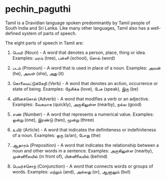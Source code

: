 # pechin_paguthi


Tamil is a Dravidian language spoken predominantly by Tamil people of South India and Sri Lanka. Like many other languages, Tamil also has a well-defined system of parts of speech. 

The eight parts of speech in Tamil are:

1. பெயர் (Noun) - A word that denotes a person, place, thing or idea. Examples: மரம் (tree), பள்ளி (school), சொல் (word)

2. படம் (Pronoun) - A word that is used in place of a noun. Examples: அவன் (he), அவள் (she), அது (it)

3. கொலைமட்டுக்கேறி (Verb) - A word that denotes an action, occurrence or state of being. Examples: நேசிக்க (love), பேசு (speak), இரு (be)

4. வினைச்சொல் (Adverb) - A word that modifies a verb or an adjective. Examples: வேகமாக (quickly), அருகிலுள்ள (nearby), நல்ல (good)

5. எண் (Number) - A word that represents a numerical value. Examples: ஒன்று (one), இரண்டு (two), மூன்று (three)

6. உயிர் (Article) - A word that indicates the definiteness or indefiniteness of a noun. Examples: ஒரு (a/an), போது (the)

7. ஆதாரம் (Preposition) - A word that indicates the relationship between a noun and other words in a sentence. Examples: அருகிலுள்ள (nearby), முன்னிலையில் (in front of), பின்னிலையில் (behind)

8. பெயர்ச்சொற் (Conjunction) - A word that connects words or groups of words. Examples: மற்றும் (and), அல்லது (or), ஆனாலும் (but) 
